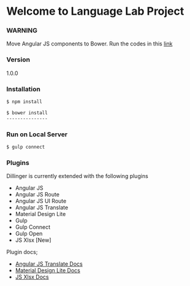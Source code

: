 # Welcome to Language Lab Project

### **WARNING**

Move Angular JS components to Bower. Run the codes in this [link ](#installation)

### Version
1.0.0

### Installation

```sh
$ npm install

$ bower install
---------------

```

### Run on Local Server

```sh
$ gulp connect
```

### Plugins

Dillinger is currently extended with the following plugins

* Angular JS
* Angular JS Route
* Angular JS UI Route
* Angular JS Translate
* Material Design Lite
* Gulp
* Gulp Connect
* Gulp Open
* JS Xlsx [New]

Plugin docs;

 - [Angular JS Translate Docs](https://github.com/angular-translate/angular-translate/blob/master/README.md)
 - [Material Design Lite Docs](https://github.com/google/material-design-lite/blob/mdl-1.x/README.md)
 - [JS Xlsx Docs](https://github.com/SheetJS/js-xlsx/blob/master/README.md)